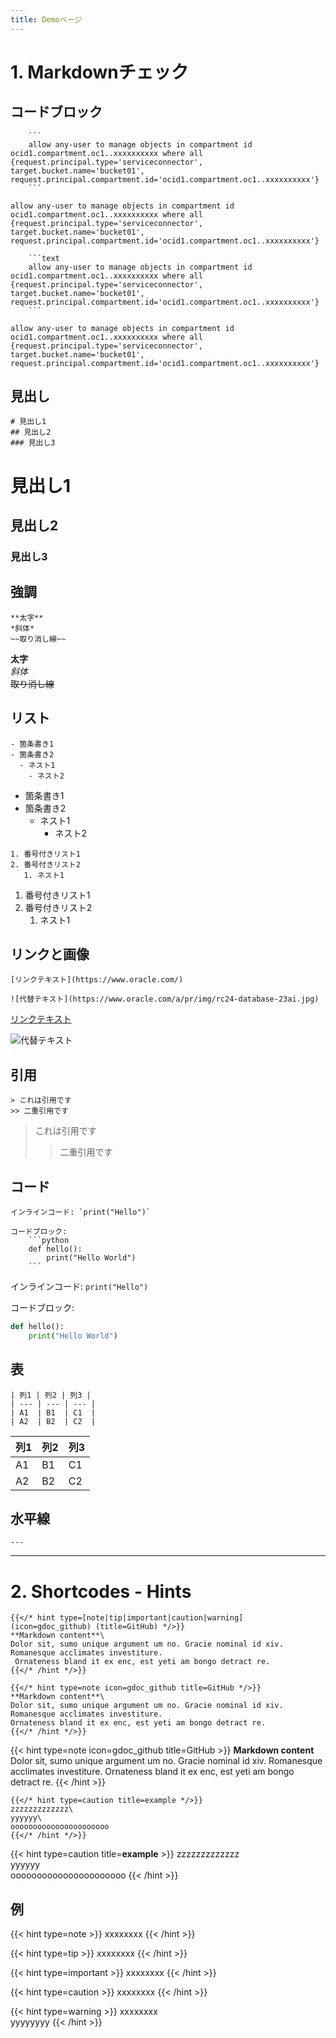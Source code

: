 ```yaml
---
title: Demoページ
---
```


# 1. Markdownチェック

## コードブロック
```
    ```
    allow any-user to manage objects in compartment id ocid1.compartment.oc1..xxxxxxxxxx where all {request.principal.type='serviceconnector', target.bucket.name='bucket01', request.principal.compartment.id='ocid1.compartment.oc1..xxxxxxxxxx'}
    ```
```

```
allow any-user to manage objects in compartment id ocid1.compartment.oc1..xxxxxxxxxx where all {request.principal.type='serviceconnector', target.bucket.name='bucket01', request.principal.compartment.id='ocid1.compartment.oc1..xxxxxxxxxx'}
```

```
    ```text
    allow any-user to manage objects in compartment id ocid1.compartment.oc1..xxxxxxxxxx where all {request.principal.type='serviceconnector', target.bucket.name='bucket01', request.principal.compartment.id='ocid1.compartment.oc1..xxxxxxxxxx'}
    ```
```

```text
allow any-user to manage objects in compartment id ocid1.compartment.oc1..xxxxxxxxxx where all {request.principal.type='serviceconnector', target.bucket.name='bucket01', request.principal.compartment.id='ocid1.compartment.oc1..xxxxxxxxxx'}
```



## 見出し
```
# 見出し1
## 見出し2
### 見出し3
```

# 見出し1
## 見出し2
### 見出し3

## 強調
```
**太字**
*斜体*
~~取り消し線~~
```

**太字**  
*斜体*  
~~取り消し線~~

## リスト
```
- 箇条書き1
- 箇条書き2
  - ネスト1
    - ネスト2
```

- 箇条書き1
- 箇条書き2
  - ネスト1
    - ネスト2

```
1. 番号付きリスト1
2. 番号付きリスト2
   1. ネスト1
```

1. 番号付きリスト1
2. 番号付きリスト2
   1. ネスト1

## リンクと画像
```
[リンクテキスト](https://www.oracle.com/)

![代替テキスト](https://www.oracle.com/a/pr/img/rc24-database-23ai.jpg)
```

[リンクテキスト](https://www.oracle.com/)

![代替テキスト](https://www.oracle.com/a/pr/img/rc24-database-23ai.jpg)


## 引用
```
> これは引用です
>> 二重引用です
```

> これは引用です
>> 二重引用です

## コード
```
インラインコード: `print("Hello")`

コードブロック:
    ```python
    def hello():
        print("Hello World")
    ```
```

インラインコード: `print("Hello")`

コードブロック:
```python
def hello():
    print("Hello World")
```

## 表
```
| 列1 | 列2 | 列3 |
| --- | --- | --- |
| A1  | B1  | C1  |
| A2  | B2  | C2  |
```

| 列1 | 列2 | 列3 |
| --- | --- | --- |
| A1  | B1  | C1  |
| A2  | B2  | C2  |



## 水平線
```
---
```

---


# 2. Shortcodes - Hints
```
{{</* hint type=[note|tip|important|caution|warning] (icon=gdoc_github) (title=GitHub) */>}}
**Markdown content**\
Dolor sit, sumo unique argument um no. Gracie nominal id xiv. Romanesque acclimates investiture.
 Ornateness bland it ex enc, est yeti am bongo detract re.
{{</* /hint */>}}
```

```
{{</* hint type=note icon=gdoc_github title=GitHub */>}}
**Markdown content**\
Dolor sit, sumo unique argument um no. Gracie nominal id xiv. Romanesque acclimates investiture.
Ornateness bland it ex enc, est yeti am bongo detract re.
{{</* /hint */>}}
```

{{< hint type=note icon=gdoc_github title=GitHub >}}
**Markdown content**\
Dolor sit, sumo unique argument um no. Gracie nominal id xiv. Romanesque acclimates investiture.
Ornateness bland it ex enc, est yeti am bongo detract re.
{{< /hint >}}

```
{{</* hint type=caution title=example */>}}
zzzzzzzzzzzzz\
yyyyyy\
oooooooooooooooooooooo
{{</* /hint */>}}
```
{{< hint type=caution title=**example** >}}
zzzzzzzzzzzzz\
yyyyyy\
oooooooooooooooooooooo
{{< /hint >}}

## 例

{{< hint type=note >}}
xxxxxxxx
{{< /hint >}}

{{< hint type=tip >}}
xxxxxxxx
{{< /hint >}}

{{< hint type=important >}}
xxxxxxxx
{{< /hint >}}

{{< hint type=caution >}}
xxxxxxxx
{{< /hint >}}

{{< hint type=warning >}}
xxxxxxxx  
yyyyyyyy
{{< /hint >}}